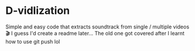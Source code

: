 # D-vidlization
Simple and easy code that extracts soundtrack from single / multiple videos🎬
I guess I'd create a readme later... The old one got covered after I learnt how to use git push lol
